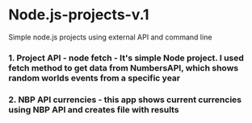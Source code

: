 # Node.js-projects-v.1
Simple node.js projects using external API and command line


<h3>1. Project API - node fetch - It's simple Node project. I used fetch method to get data from NumbersAPI, which shows random worlds events from a specific year</h3>
<h3>2. NBP API currencies -  this app shows current currencies using NBP API and creates file with results</h3>
